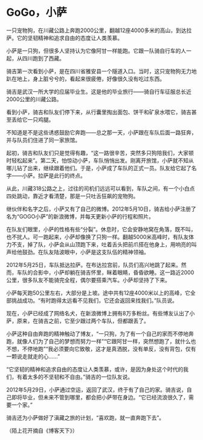 # GoGo，小萨

一只宠物狗，在川藏公路上奔跑2000公里，翻越12座4000多米的高山，到达拉萨。它的坚韧精神和追求自由的态度让人类羡慕。

小萨是一只狗，但很多人坚持认为它像阿甘一样能跑。它跟一队骑自行车的人一起，从四川跑到了西藏。

骑吉第一次看到小萨，是在四川省雅安县一个隧道入口。当时，这只宠物狗无力地趴在地上，身上脏兮兮的，看起来很疲倦，好像很久没有吃过东西。

骑吉是武汉一所大学的应届毕业生。这是他的毕业旅行——骑自行车征服总长近2000公里的川藏公路。

看到小萨，骑吉和队友们停下来，从行囊里掏出面包、饼干和矿泉水喂它，骑吉甚至丢给它一只鸡腿。

不知道是不是这些诱惑鼓励它奔跑——总之那一天，小萨跟在车队后面一路狂奔，并与队员们住进了同一家旅馆。

起初，骑吉和队友们只是觉得有趣，“这一路很辛苦，突然多只狗陪我们，大家顿时轻松起来”。第二天，怕惊动小萨，车队悄悄出发。刚离开旅馆，小萨就不知从哪儿钻了出来，继续跟着他们。于是，小萨成了车队的正式一员。队友给它起了名字——小萨。拉萨是此行的终点。

从此，川藏318公路之上，过往的司机们远远可以看到，车队之间，有一个小白点四处跳动，靠近才看清楚，那是一只吐舌狂飙的宠物狗。

继伙伴和名字之后，小萨又有了自己的微博。2012年5月10日，骑吉给小萨注册了名为“GOGO小萨”的新浪微博，并每天更新小萨的行程和照片。

在队友们眼里，小萨的性格有些“分裂”。休息时，它会安静地窝在角落，既不叫，也不扰人。可一跑起来，小萨却像换了只狗一样。翻越5000米高峰时，有队友体力不支，掉了队，小萨会从山顶跑下来，吐着舌头把前爪搭在他身上，用响亮的叫声给他鼓劲。在队友陆波眼中，小萨是这支队伍的精神领袖。

2012年5月25日，车队抵达拉萨。在布达拉宫前，队员们高兴地跳了起来。然而，车队的合影中，小萨却躺在骑吉怀里，眯着眼睛，昏昏欲睡。这一路近2000公里，很多队友不能骑完全程，偶尔要搭乘汽车。小萨却坚持了下来。

小萨每天跑50公里左右，大部分是上坡。途中共有12座4000米以上的高峰，它全部挑战成功。“有时跑得太远看不见我们，它还会返回来找我们。”队员说。

现在，小萨已经成了网络名犬，在新浪微博上拥有8万多粉丝。有些博友认出了小萨，原来，在骑吉之前，它至少跟过两个车队，但都跟丢了。

小萨这种自由奔跑的精神触动了博友，“一只狗，为了有一个自己的家而不停地奔跑，就像人们为了自己的梦想而努力一样”“它跟阿甘一样，突然想跑了，就什么也不想，不停地跑”“我必须要向它致敬，这才是真洒脱，没有单反，没有背包，仅有一颗说走就走的心……”

“它坚韧的精神和追求自由的态度让人类羡慕，或许，是因为身处这个时代的我们，有着太多的不坚韧和不自由。”骑吉的一位队友说。

2012年5月29日，小萨通过空运，返回了武汉，终于有了自己的家。骑吉说，自己即将毕业，但未来不管到哪里，都会把小萨带在身边。“它已经流浪很久了，需要一个家。”

骑吉还为小萨做好了滇藏之旅的计划，“喜欢跑，就一直奔跑下去”。

（陌上花开摘自《博客天下》）
